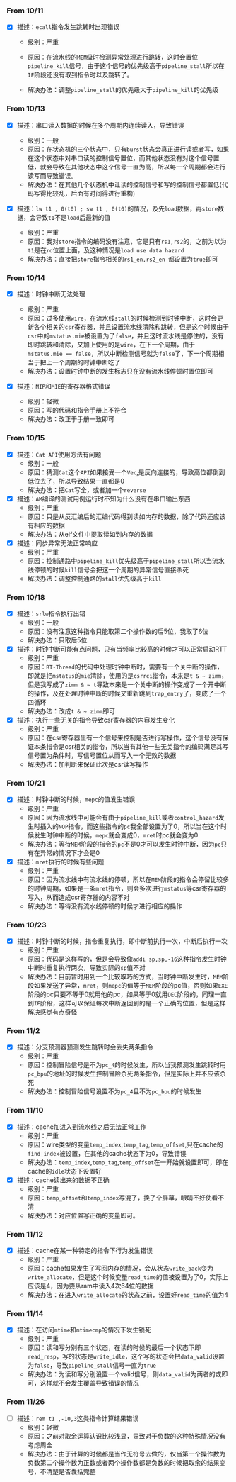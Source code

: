### From 10/11

+ [x] 描述：`ecall`指令发生跳转时出现错误

  + 级别：严重

  + 原因：在流水线的`MEM`级时检测异常处理进行跳转，这时会置位`pipeline_kill`信号，由于这个信号的优先级高于`pipeline_stall`所以在`IF`阶段还没有取到指令时以及跳转了。
  + 解决办法：调整`pipeline_stall`的优先级大于`pipeline_kill`的优先级

### From 10/13

+ [x] 描述：串口读入数据的时候在多个周期内连续读入，导致错误
  + 级别：一般
  + 原因：在状态机的三个状态中，只有`burst`状态会真正进行读或者写，如果在这个状态中对串口读的控制信号置位，而其他状态没有对这个信号置低，就会导致在其他状态中这个信号一直为高，所以每一个周期都会进行读写而导致错误。
  + 解决办法：在其他几个状态机中让读的控制信号和写的控制信号都置低(代码写得比较乱，后面有时间得进行重构)

+ [x] 描述：`lw t1 , 0(t0) ; sw t1 , 0(t0)`的情况，及先`load`数据，再`store`数据，会导致`t1`不是`load`后最新的值
  + 级别：严重
  + 原因：我对`store`指令的编码没有注意，它是只有`rs1,rs2`的，之前为以为`t1`是在`rd`位置上面，及这种情况是`load use data hazard`
  + 解决办法：直接把`store`指令相关的`rs1_en,rs2_en `都设置为`true`即可

### From 10/14

+ [x] 描述：时钟中断无法处理
  + 级别：严重
  + 原因：过多使用`wire`，在流水线`stall`的时候检测到时钟中断，这时会更新各个相关的`csr`寄存器，并且设置流水线清除和跳转，但是这个时候由于`csr`中的`mstatus.mie`被设置为了`false`，并且这时流水线是停住的，没有即时跳转和清除，又加上使用的是`wire`，在下一个周期，由于`mstatus.mie == false`，所以中断检测信号就为`false`了，下一个周期相当于把上一个周期的时钟中断吃了
  + 解决办法：设置时钟中断的发生标志只在没有流水线停顿时置位即可

+ [x] 描述：`MIP`和`MIE`的寄存器格式错误
  + 级别：轻微
  + 原因：写的代码和指令手册上不符合
  + 解决办法：改正于手册一致即可

### From 10/15

+ [x] 描述：`Cat API`使用方法有问题
  + 级别：一般
  + 原因：猜测`Cat`这个`API`如果接受一个`Vec`,是反向连接的，导致高位都倒到低位去了，所以导致结果一直都是0
  + 解决办法：把`Cat`写全，或者加一个`reverse`
+ [x] 描述：`AM`编译的测试用例运行时不知为什么没有在串口输出东西
  + 级别：严重
  + 原因：只是从反汇编后的汇编代码得到读如内存的数据，除了代码还应该有相应的数据
  + 解决办法：从elf文件中提取读如到内存的数据
+ [x] 描述：同步异常无法正常响应
  + 级别：严重
  + 原因：控制通路中`pipeline_kill`优先级高于`pipeline_stall`所以当流水线停顿的时候`kill`信号会把这一个周期的异常信号直接杀死
  + 解决办法：调整控制通路的`stall`优先级高于`kill`

### From 10/18

+ [x] 描述：`srlw`指令执行出错
  + 级别：一般
  + 原因：没有注意这种指令只能取第二个操作数的后5位，我取了6位
  + 解决办法：只取后5位
+ [x] 描述：时钟中断可能有点问题，只有当频率比较高的时候才可以正常启动RTT
  + 级别：严重
  + 原因：`RT-Thread`的代码中处理时钟中断时，需要有一个关中断的操作，即就是把`mstatus`的`mie`清除，使用的是`csrrci`指令，本来是`t & ~ zimm`，但是我写成了`zimm & ~ t`导致本来是一个关中断的操作变成了一个开中断的操作，及在处理时钟中断的时候又重新跳到`trap_entry`了，变成了一个四循环
  + 解决办法：改成`t & ~ zimm`即可
+ [x] 描述：执行一些无关的指令导致csr寄存器的内容发生变化
  + 级别：严重
  + 原因：在csr寄存器里有一个信号来控制是否进行写操作，这个信号没有保证本条指令是csr相关的指令，所以当有其他一些无关指令的编码满足其写信号置为条件时，写信号置位从而写入一个无效的数据
  + 解决办法：加判断来保证此次是csr读写操作

### From 10/21

+ [x] 描述：时钟中断的时候，`mepc`的值发生错误
  + 级别：严重
  + 原因：因为流水线中可能会有由于`pipeline_kill`或者`control_hazard`发生时插入的`NOP`指令，而这些指令的`pc`我全部设置为了0，所以当在这个时候发生时钟中断的时候，`mepc`就会变成0，`mret`时pc就会变为0
  + 解决办法：等待`MEM`阶段的指令的`pc`不是0才可以发生时钟中断，因为`pc`只有在异常的情况下才会是0
+ [x] 描述：`mret`执行的时候有些问题
  + 级别：严重
  + 原因：因为流水线中有流水线的停顿，所以在`MEM`阶段的指令会停留比较多的时钟周期，如果是一条`mret`指令，则会多次进行`mstatus`等csr寄存器的写入，从而造成csr寄存器的内容不对
  + 解决办法：等待没有流水线停顿的时候才进行相应的操作

### From 10/23

+ [x] 描述：时钟中断的时候，指令重复执行，即中断前执行一次，中断后执行一次
  + 级别：严重
  + 原因：代码是这样写的，但是会导致像`addi sp,sp,-16`这种指令发生时钟中断时重复执行两次，导致实际的`sp`值不对
  + 解决办法：目前暂时用到一个比较取巧的方式，当时钟中断发生时，`MEM`阶段如果发送了异常，`mret`，则`mepc`的值等于`MEM`阶段的pc值，否则如果`EXE`阶段的pc只要不等于0就用他的pc，如果等于0就用`DEC`阶段的，同理一直到`IF`阶段，这样可以保证每次中断返回到的是一个正确的位置，但是这样解决感觉有点奇怪

### From 11/2

+ [x] 描述：分支预测器预测发生跳转时会丢失两条指令
  + 级别：严重
  + 原因：控制冒险信号是不为`pc_4`的时候发生，所以当我预测发生跳转时用`pc_bpu`的地址的时候发生控制冒险杀死两条指令，但是实际上并不应该杀死
  + 解决办法：控制冒险信号设置不为`pc_4`且不为`pc_bpu`的时候发生

### From 11/10

+ [x] 描述：cache加进入到流水线之后无法正常工作
  + 级别：严重
  + 原因：wire类型的变量`temp_index`,`temp_tag`,`temp_offset`,只在cache的`find_index`被设置，在其他的cache状态下为0，导致错误
  + 解决办法：`temp_index`,`temp_tag`,`temp_offset`在一开始就设置即可，即在cache的`idle`状态下设置好
+ [x] 描述：cache读出来的数据不正确
  + 级别：严重
  + 原因：`temp_offset`和`temp_index`写混了，换了个屏幕，眼睛不好使看不清
  + 解决办法：对应位置写正确的变量即可。

### From 11/12

+ [x] 描述：cache在某一种特定的指令下行为发生错误
  + 级别：严重
  + 原因：cache如果发生了写回内存的情况，会从状态`write_back`变为`write_allocate`，但是这个时候变量`read_time`的值被设置为了0，实际上应该是4，因为要从ram中读入4次64位的数据
  + 解决办法：在进入`write_allocate`的状态之前，设置好`read_time`的值为4

### From 11/14

+ [x] 描述：在访问`mtime`和`mtimecmp`的情况下发生锁死
  + 级别：严重
  + 原因：读和写分别有三个状态，在读的时候的最后一个状态下即`read_resp`，写的状态是`write_idle`，这个写的状态会把`data_valid`设置为`false`，导致`pipeline_stall`信号一直为`true`
  + 解决办法：为读和写分别设置一个valid信号，则`data_valid`为两者的或即可，这样就不会发生覆盖导致错误的情况

### From 11/26

+ [ ] 描述：`rem t1 ,-10,3`这类指令计算结果错误
  + 级别：轻微
  + 原因：之前对取余运算认识比较浅显，导致对于负数的这种特殊情况没有考虑周全
  + 解决办法：由于计算的时候都是当作无符号去做的，仅当第一个操作数为负数第二个操作数为正数或者两个操作数都是负数的时候把取余的结果变号，不清楚是否囊括完整